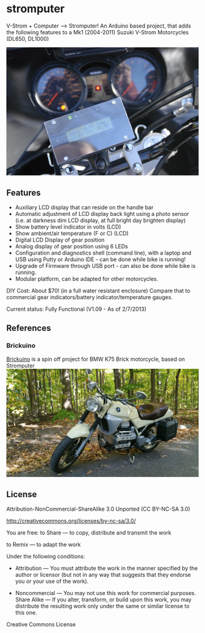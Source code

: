 # stromputer

V-Strom + Computer --> Stromputer!
An Arduino based project, that adds the following features to a Mk1 (2004-2011) Suzuki V-Strom Motorcycles (DL650, DL1000)

![Stromputer V1 installation of a 2011 Suzuki V-Strom 650](Images/StromputerV1.jpg)

## Features

* Auxiliary LCD display that can reside on the handle bar
* Automatic adjustment of LCD display back light using a photo sensor (i.e. at darkness dim LCD display, at full bright day brighten display)
* Show battery level indicator in volts (LCD)
* Show ambient/air temperature (F or C) (LCD)
* Digital LCD Display of gear position
* Analog display of gear position using 6 LEDs
* Configuration and diagnostics shell (command line), with a laptop and USB using Putty or Arduino IDE - can be done while bike is running!
* Upgrade of Firmware through USB port - can also be done while bike is running.
* Modular platform, can be adapted for other motorcycles.

DIY Cost: About $70! (in a full water resistant enclosure)
Compare that to commercial gear indicators/battery indicator/temperature gauges.

Current status: Fully Functional (V1.09 - As of 2/7/2013)

## References
### Brickuino
[Brickuino](http://k75retro.blogspot.com/2014/02/) is a spin off project for BMW K75 Brick motorcycle, based on Stromputer
![Brickuino BMW K75](Images/Brickuino.jpg)


## License 

Attribution-NonCommercial-ShareAlike 3.0 Unported (CC BY-NC-SA 3.0)

http://creativecommons.org/licenses/by-nc-sa/3.0/

You are free:
to Share — to copy, distribute and transmit the work

to Remix — to adapt the work

Under the following conditions:

+ Attribution — You must attribute the work in the manner specified by the author or licensor (but not in any way that suggests that they endorse you or your use of the work).

+ Noncommercial — You may not use this work for commercial purposes.
Share Alike — If you alter, transform, or build upon this work, you may distribute the resulting work only under the same or similar license to this one.

Creative Commons License
